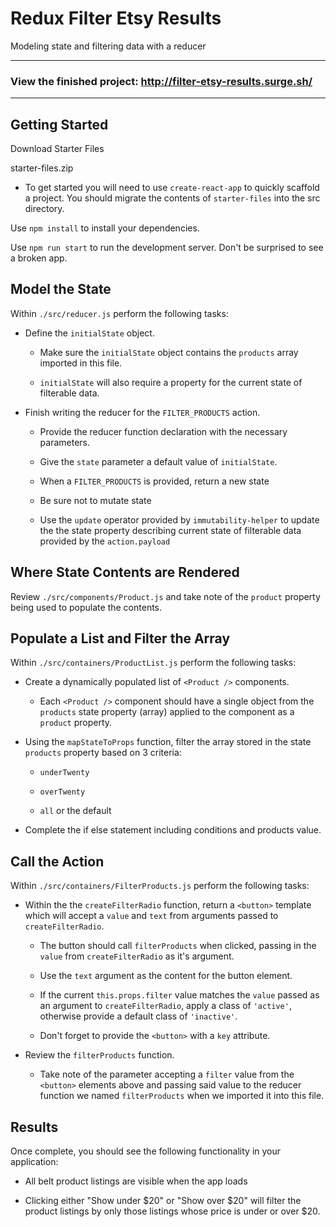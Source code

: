 # Redux Filter Etsy Results

Modeling state and filtering data with a reducer

---

### View the finished project: http://filter-etsy-results.surge.sh/

---

## Getting Started  

Download Starter Files

starter-files.zip

* To get started you will need to use `create-react-app` to quickly scaffold a project. You should migrate the contents of `starter-files` into the src directory.

Use `npm install` to install your dependencies.

Use `npm run start` to run the development server. Don't be surprised to see a broken app.

## Model the State  

Within `./src/reducer.js` perform the following tasks:

* Define the `initialState` object.

  * Make sure the `initialState` object contains the `products` array imported in this file.

  * `initialState` will also require a property for the current state of filterable data.

* Finish writing the reducer for the `FILTER_PRODUCTS` action.

  * Provide the reducer function declaration with the necessary parameters.

  * Give the `state` parameter a default value of `initialState`.

  * When a `FILTER_PRODUCTS` is provided, return a new state

  * Be sure not to mutate state

  * Use the `update` operator provided by `immutability-helper` to update the the state property describing current state of filterable data provided by the `action.payload`

## Where State Contents are Rendered  

Review `./src/components/Product.js` and take note of the `product` property being used to populate the contents.

## Populate a List and Filter the Array  

Within `./src/containers/ProductList.js` perform the following tasks:

* Create a dynamically populated list of `<Product />` components.

  * Each `<Product />` component should have a single object from the `products` state property (array) applied to the component as a `product` property.

* Using the `mapStateToProps` function, filter the array stored in the state `products` property based on 3 criteria:

  * `underTwenty`

  * `overTwenty`

  * `all` or the default

* Complete the if else statement including conditions and products value.

## Call the Action  

Within `./src/containers/FilterProducts.js` perform the following tasks:

* Within the the `createFilterRadio` function, return a `<button>` template which will accept a `value` and `text` from arguments passed to `createFilterRadio`.

  * The button should call `filterProducts` when clicked, passing in the `value` from `createFilterRadio` as it's argument.

  * Use the `text` argument as the content for the button element.

  * If the current `this.props.filter` value matches the `value` passed as an argument to `createFilterRadio`, apply a class of `'active'`, otherwise provide a default class of `'inactive'`.

  * Don't forget to provide the `<button>` with a `key` attribute.

* Review the `filterProducts` function.

  * Take note of the parameter accepting a `filter` value from the `<button>` elements above and passing said value to the reducer function we named `filterProducts` when we imported it into this file.

## Results  

Once complete, you should see the following functionality in your application:

* All belt product listings are visible when the app loads

* Clicking either "Show under $20" or "Show over $20" will filter the product listings by only those listings whose price is under or over $20.
